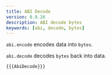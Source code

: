 ```yaml
---
title: ABI Decode
version: 0.8.26
description: ABI decode bytes
keywords: [abi, decode, bytes]
---
```


`abi.encode` encodes data into `bytes`.

`abi.decode` decodes `bytes` back into data.

```solidity
{{{AbiDecode}}}
```
